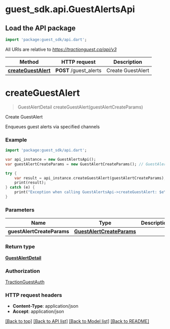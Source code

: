 # guest_sdk.api.GuestAlertsApi

## Load the API package
```dart
import 'package:guest_sdk/api.dart';
```

All URIs are relative to *https://tractionguest.ca/api/v3*

Method | HTTP request | Description
------------- | ------------- | -------------
[**createGuestAlert**](GuestAlertsApi.md#createGuestAlert) | **POST** /guest_alerts | Create GuestAlert


# **createGuestAlert**
> GuestAlertDetail createGuestAlert(guestAlertCreateParams)

Create GuestAlert

Enqueues guest alerts via specified channels

### Example 
```dart
import 'package:guest_sdk/api.dart';

var api_instance = new GuestAlertsApi();
var guestAlertCreateParams = new GuestAlertCreateParams(); // GuestAlertCreateParams | 

try { 
    var result = api_instance.createGuestAlert(guestAlertCreateParams);
    print(result);
} catch (e) {
    print("Exception when calling GuestAlertsApi->createGuestAlert: $e\n");
}
```

### Parameters

Name | Type | Description  | Notes
------------- | ------------- | ------------- | -------------
 **guestAlertCreateParams** | [**GuestAlertCreateParams**](GuestAlertCreateParams.md)|  | 

### Return type

[**GuestAlertDetail**](GuestAlertDetail.md)

### Authorization

[TractionGuestAuth](../README.md#TractionGuestAuth)

### HTTP request headers

 - **Content-Type**: application/json
 - **Accept**: application/json

[[Back to top]](#) [[Back to API list]](../README.md#documentation-for-api-endpoints) [[Back to Model list]](../README.md#documentation-for-models) [[Back to README]](../README.md)

